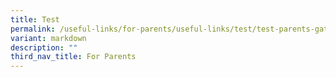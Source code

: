 ```yaml
---
title: Test
permalink: /useful-links/for-parents/useful-links/test/test-parents-gateway/
variant: markdown
description: ""
third_nav_title: For Parents
---
```

